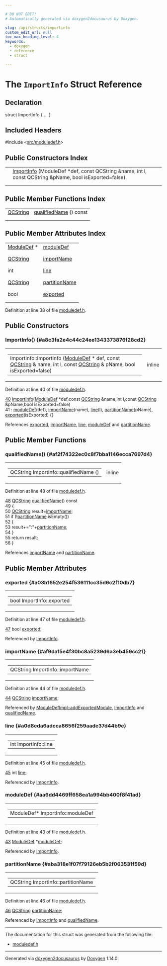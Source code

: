 ```yaml
---

# DO NOT EDIT!
# Automatically generated via doxygen2docusaurus by Doxygen.

slug: /api/structs/importinfo
custom_edit_url: null
toc_max_heading_level: 4
keywords:
  - doxygen
  - reference
  - struct

---
```


<div class="doxyPage">

# The `ImportInfo` Struct Reference



## Declaration

<div class="doxyDeclaration">
struct ImportInfo { ... }
</div>

## Included Headers

<div class="doxyIncludesList">#include &lt;<a href="/web-doxygen/docs/api/files/src/moduledef-h">src/moduledef.h</a>&gt;
</div>

## Public Constructors Index

<table class="doxyMembersIndex">

<tr class="doxyMemberIndexItem">
<td class="doxyMemberIndexItemType" align="left" valign="top"></td>
<td class="doxyMemberIndexItemName" align="left" valign="top"><a href="#a8c3fa2e4c44c24ee1343373876f28cd2">ImportInfo</a> (ModuleDef *def, const QCString &amp;name, int l, const QCString &amp;pName, bool isExported=false)</td>
</tr>
<tr class="doxyMemberIndexDescription">
<td class="doxyMemberIndexDescriptionLeft"></td>
<td class="doxyMemberIndexDescriptionRight">
</td>
</tr>
<tr class="doxyMemberIndexSeparator">
<td class="doxyMemberIndexSeparator" colspan="2"></td>
</tr>

</table>

## Public Member Functions Index

<table class="doxyMembersIndex">

<tr class="doxyMemberIndexItem">
<td class="doxyMemberIndexItemType" align="left" valign="top"><a href="/web-doxygen/docs/api/classes/qcstring">QCString</a></td>
<td class="doxyMemberIndexItemName" align="left" valign="top"><a href="#af2f74322ec0c8f7bba1146ecca7697d4">qualifiedName</a> () const</td>
</tr>
<tr class="doxyMemberIndexDescription">
<td class="doxyMemberIndexDescriptionLeft"></td>
<td class="doxyMemberIndexDescriptionRight">
</td>
</tr>
<tr class="doxyMemberIndexSeparator">
<td class="doxyMemberIndexSeparator" colspan="2"></td>
</tr>

</table>

## Public Member Attributes Index

<table class="doxyMembersIndex">

<tr class="doxyMemberIndexItem">
<td class="doxyMemberIndexItemType" align="left" valign="top"><a href="/web-doxygen/docs/api/classes/moduledef">ModuleDef</a> *</td>
<td class="doxyMemberIndexItemName" align="left" valign="top"><a href="#aa6dd4469ff658ea1a994bb400f8f41ad">moduleDef</a></td>
</tr>
<tr class="doxyMemberIndexDescription">
<td class="doxyMemberIndexDescriptionLeft"></td>
<td class="doxyMemberIndexDescriptionRight">
</td>
</tr>
<tr class="doxyMemberIndexSeparator">
<td class="doxyMemberIndexSeparator" colspan="2"></td>
</tr>

<tr class="doxyMemberIndexItem">
<td class="doxyMemberIndexItemType" align="left" valign="top"><a href="/web-doxygen/docs/api/classes/qcstring">QCString</a></td>
<td class="doxyMemberIndexItemName" align="left" valign="top"><a href="#af9da15e4f30bc8a5239d6a3eb459cc21">importName</a></td>
</tr>
<tr class="doxyMemberIndexDescription">
<td class="doxyMemberIndexDescriptionLeft"></td>
<td class="doxyMemberIndexDescriptionRight">
</td>
</tr>
<tr class="doxyMemberIndexSeparator">
<td class="doxyMemberIndexSeparator" colspan="2"></td>
</tr>

<tr class="doxyMemberIndexItem">
<td class="doxyMemberIndexItemType" align="left" valign="top">int</td>
<td class="doxyMemberIndexItemName" align="left" valign="top"><a href="#a0d8cda6adcca8656f259aade37d44b9e">line</a></td>
</tr>
<tr class="doxyMemberIndexDescription">
<td class="doxyMemberIndexDescriptionLeft"></td>
<td class="doxyMemberIndexDescriptionRight">
</td>
</tr>
<tr class="doxyMemberIndexSeparator">
<td class="doxyMemberIndexSeparator" colspan="2"></td>
</tr>

<tr class="doxyMemberIndexItem">
<td class="doxyMemberIndexItemType" align="left" valign="top"><a href="/web-doxygen/docs/api/classes/qcstring">QCString</a></td>
<td class="doxyMemberIndexItemName" align="left" valign="top"><a href="#aba318e1f07f79126eb5b2f063531f59d">partitionName</a></td>
</tr>
<tr class="doxyMemberIndexDescription">
<td class="doxyMemberIndexDescriptionLeft"></td>
<td class="doxyMemberIndexDescriptionRight">
</td>
</tr>
<tr class="doxyMemberIndexSeparator">
<td class="doxyMemberIndexSeparator" colspan="2"></td>
</tr>

<tr class="doxyMemberIndexItem">
<td class="doxyMemberIndexItemType" align="left" valign="top">bool</td>
<td class="doxyMemberIndexItemName" align="left" valign="top"><a href="#a03b1652e254f536111cc35d6c2f10db7">exported</a></td>
</tr>
<tr class="doxyMemberIndexDescription">
<td class="doxyMemberIndexDescriptionLeft"></td>
<td class="doxyMemberIndexDescriptionRight">
</td>
</tr>
<tr class="doxyMemberIndexSeparator">
<td class="doxyMemberIndexSeparator" colspan="2"></td>
</tr>

</table>


<p>Definition at line 38 of file <a href="/web-doxygen/docs/api/files/src/moduledef-h">moduledef.h</a>.</p>


<div class="doxySectionDef">

## Public Constructors

### ImportInfo() {#a8c3fa2e4c44c24ee1343373876f28cd2}

<div class="doxyMemberItem">
<div class="doxyMemberProto">
<table class="doxyMemberLabels">
<tr class="doxyMemberLabels">
<td class="doxyMemberLabelsLeft">
<table class="doxyMemberName">
<tr>
<td class="doxyMemberName">ImportInfo::ImportInfo (<a href="/web-doxygen/docs/api/classes/moduledef">ModuleDef</a> * def, const <a href="/web-doxygen/docs/api/classes/qcstring">QCString</a> &amp; name, int l, const <a href="/web-doxygen/docs/api/classes/qcstring">QCString</a> &amp; pName, bool isExported=false)</td>
</tr>
</table>
</td>
<td class="doxyMemberLabelsRight">
<span class="doxyMemberLabels">
<span class="doxyMemberLabel inline">inline</span>
</span>
</td>
</tr>
</table>
</div>
<div class="doxyMemberDoc">



<p>Definition at line 40 of file <a href="/web-doxygen/docs/api/files/src/moduledef-h">moduledef.h</a>.</p>


<div class="doxyProgramListing">

<div class="doxyCodeLine"><span class="doxyLineNumber"><a href="#a8c3fa2e4c44c24ee1343373876f28cd2">40</a></span><span class="doxyLineContent"><span class="doxyHighlight">  <a href="#a8c3fa2e4c44c24ee1343373876f28cd2">ImportInfo</a>(<a href="/web-doxygen/docs/api/classes/moduledef">ModuleDef</a> *def,</span><span class="doxyHighlightKeyword">const</span><span class="doxyHighlight"> <a href="/web-doxygen/docs/api/classes/qcstring">QCString</a> &amp;name,</span><span class="doxyHighlightKeywordType">int</span><span class="doxyHighlight"> l,</span><span class="doxyHighlightKeyword">const</span><span class="doxyHighlight"> <a href="/web-doxygen/docs/api/classes/qcstring">QCString</a> &amp;pName,</span><span class="doxyHighlightKeywordType">bool</span><span class="doxyHighlight"> isExported=</span><span class="doxyHighlightKeyword">false</span><span class="doxyHighlight">)</span></span></div>
<div class="doxyCodeLine"><span class="doxyLineNumber">41</span><span class="doxyLineContent"><span class="doxyHighlight">    : <a href="#aa6dd4469ff658ea1a994bb400f8f41ad">moduleDef</a>(def), <a href="#af9da15e4f30bc8a5239d6a3eb459cc21">importName</a>(name), <a href="#a0d8cda6adcca8656f259aade37d44b9e">line</a>(l), <a href="#aba318e1f07f79126eb5b2f063531f59d">partitionName</a>(pName), <a href="#a03b1652e254f536111cc35d6c2f10db7">exported</a>(isExported) {}</span></span></div>

</div>


<p>References <a href="#a03b1652e254f536111cc35d6c2f10db7">exported</a>, <a href="#af9da15e4f30bc8a5239d6a3eb459cc21">importName</a>, <a href="#a0d8cda6adcca8656f259aade37d44b9e">line</a>, <a href="#aa6dd4469ff658ea1a994bb400f8f41ad">moduleDef</a> and <a href="#aba318e1f07f79126eb5b2f063531f59d">partitionName</a>.</p>

</div>
</div>

</div>

<div class="doxySectionDef">

## Public Member Functions

### qualifiedName() {#af2f74322ec0c8f7bba1146ecca7697d4}

<div class="doxyMemberItem">
<div class="doxyMemberProto">
<table class="doxyMemberLabels">
<tr class="doxyMemberLabels">
<td class="doxyMemberLabelsLeft">
<table class="doxyMemberName">
<tr>
<td class="doxyMemberName">QCString ImportInfo::qualifiedName ()</td>
</tr>
</table>
</td>
<td class="doxyMemberLabelsRight">
<span class="doxyMemberLabels">
<span class="doxyMemberLabel inline">inline</span>
</span>
</td>
</tr>
</table>
</div>
<div class="doxyMemberDoc">



<p>Definition at line 48 of file <a href="/web-doxygen/docs/api/files/src/moduledef-h">moduledef.h</a>.</p>


<div class="doxyProgramListing">

<div class="doxyCodeLine"><span class="doxyLineNumber"><a href="#af2f74322ec0c8f7bba1146ecca7697d4">48</a></span><span class="doxyLineContent"><span class="doxyHighlight">  <a href="/web-doxygen/docs/api/classes/qcstring">QCString</a> <a href="#af2f74322ec0c8f7bba1146ecca7697d4">qualifiedName</a>()</span><span class="doxyHighlightKeyword"> const</span></span></div>
<div class="doxyCodeLine"><span class="doxyLineNumber">49</span><span class="doxyLineContent"><span class="doxyHighlightKeyword">  </span><span class="doxyHighlight">{</span></span></div>
<div class="doxyCodeLine"><span class="doxyLineNumber">50</span><span class="doxyLineContent"><span class="doxyHighlight">    <a href="/web-doxygen/docs/api/classes/qcstring">QCString</a> result=<a href="#af9da15e4f30bc8a5239d6a3eb459cc21">importName</a>;</span></span></div>
<div class="doxyCodeLine"><span class="doxyLineNumber">51</span><span class="doxyLineContent"><span class="doxyHighlight">    </span><span class="doxyHighlightKeywordFlow">if</span><span class="doxyHighlight"> (!<a href="#aba318e1f07f79126eb5b2f063531f59d">partitionName</a>.isEmpty())</span></span></div>
<div class="doxyCodeLine"><span class="doxyLineNumber">52</span><span class="doxyLineContent"><span class="doxyHighlight">    {</span></span></div>
<div class="doxyCodeLine"><span class="doxyLineNumber">53</span><span class="doxyLineContent"><span class="doxyHighlight">      result+=</span><span class="doxyHighlightStringLiteral">":"</span><span class="doxyHighlight">+<a href="#aba318e1f07f79126eb5b2f063531f59d">partitionName</a>;</span></span></div>
<div class="doxyCodeLine"><span class="doxyLineNumber">54</span><span class="doxyLineContent"><span class="doxyHighlight">    }</span></span></div>
<div class="doxyCodeLine"><span class="doxyLineNumber">55</span><span class="doxyLineContent"><span class="doxyHighlight">    </span><span class="doxyHighlightKeywordFlow">return</span><span class="doxyHighlight"> result;</span></span></div>
<div class="doxyCodeLine"><span class="doxyLineNumber">56</span><span class="doxyLineContent"><span class="doxyHighlight">  }</span></span></div>

</div>


<p>References <a href="#af9da15e4f30bc8a5239d6a3eb459cc21">importName</a> and <a href="#aba318e1f07f79126eb5b2f063531f59d">partitionName</a>.</p>

</div>
</div>

</div>

<div class="doxySectionDef">

## Public Member Attributes

### exported {#a03b1652e254f536111cc35d6c2f10db7}

<div class="doxyMemberItem">
<div class="doxyMemberProto">
<table class="doxyMemberLabels">
<tr class="doxyMemberLabels">
<td class="doxyMemberLabelsLeft">
<table class="doxyMemberName">
<tr>
<td class="doxyMemberName">bool ImportInfo::exported</td>
</tr>
</table>
</td>
</tr>
</table>
</div>
<div class="doxyMemberDoc">



<p>Definition at line 47 of file <a href="/web-doxygen/docs/api/files/src/moduledef-h">moduledef.h</a>.</p>


<div class="doxyProgramListing">

<div class="doxyCodeLine"><span class="doxyLineNumber"><a href="#a03b1652e254f536111cc35d6c2f10db7">47</a></span><span class="doxyLineContent"><span class="doxyHighlight">  </span><span class="doxyHighlightKeywordType">bool</span><span class="doxyHighlight">           <a href="#a03b1652e254f536111cc35d6c2f10db7">exported</a>;</span></span></div>

</div>


<p>Referenced by <a href="#a8c3fa2e4c44c24ee1343373876f28cd2">ImportInfo</a>.</p>

</div>
</div>

### importName {#af9da15e4f30bc8a5239d6a3eb459cc21}

<div class="doxyMemberItem">
<div class="doxyMemberProto">
<table class="doxyMemberLabels">
<tr class="doxyMemberLabels">
<td class="doxyMemberLabelsLeft">
<table class="doxyMemberName">
<tr>
<td class="doxyMemberName">QCString ImportInfo::importName</td>
</tr>
</table>
</td>
</tr>
</table>
</div>
<div class="doxyMemberDoc">



<p>Definition at line 44 of file <a href="/web-doxygen/docs/api/files/src/moduledef-h">moduledef.h</a>.</p>


<div class="doxyProgramListing">

<div class="doxyCodeLine"><span class="doxyLineNumber"><a href="#af9da15e4f30bc8a5239d6a3eb459cc21">44</a></span><span class="doxyLineContent"><span class="doxyHighlight">  <a href="/web-doxygen/docs/api/classes/qcstring">QCString</a>       <a href="#af9da15e4f30bc8a5239d6a3eb459cc21">importName</a>;</span></span></div>

</div>


<p>Referenced by <a href="/web-doxygen/docs/api/classes/moduledefimpl/#a8399ce3a312563dda063fa5ebcbfb7d4">ModuleDefImpl::addExportedModule</a>, <a href="#a8c3fa2e4c44c24ee1343373876f28cd2">ImportInfo</a> and <a href="#af2f74322ec0c8f7bba1146ecca7697d4">qualifiedName</a>.</p>

</div>
</div>

### line {#a0d8cda6adcca8656f259aade37d44b9e}

<div class="doxyMemberItem">
<div class="doxyMemberProto">
<table class="doxyMemberLabels">
<tr class="doxyMemberLabels">
<td class="doxyMemberLabelsLeft">
<table class="doxyMemberName">
<tr>
<td class="doxyMemberName">int ImportInfo::line</td>
</tr>
</table>
</td>
</tr>
</table>
</div>
<div class="doxyMemberDoc">



<p>Definition at line 45 of file <a href="/web-doxygen/docs/api/files/src/moduledef-h">moduledef.h</a>.</p>


<div class="doxyProgramListing">

<div class="doxyCodeLine"><span class="doxyLineNumber"><a href="#a0d8cda6adcca8656f259aade37d44b9e">45</a></span><span class="doxyLineContent"><span class="doxyHighlight">  </span><span class="doxyHighlightKeywordType">int</span><span class="doxyHighlight">            <a href="#a0d8cda6adcca8656f259aade37d44b9e">line</a>;</span></span></div>

</div>


<p>Referenced by <a href="#a8c3fa2e4c44c24ee1343373876f28cd2">ImportInfo</a>.</p>

</div>
</div>

### moduleDef {#aa6dd4469ff658ea1a994bb400f8f41ad}

<div class="doxyMemberItem">
<div class="doxyMemberProto">
<table class="doxyMemberLabels">
<tr class="doxyMemberLabels">
<td class="doxyMemberLabelsLeft">
<table class="doxyMemberName">
<tr>
<td class="doxyMemberName">ModuleDef* ImportInfo::moduleDef</td>
</tr>
</table>
</td>
</tr>
</table>
</div>
<div class="doxyMemberDoc">



<p>Definition at line 43 of file <a href="/web-doxygen/docs/api/files/src/moduledef-h">moduledef.h</a>.</p>


<div class="doxyProgramListing">

<div class="doxyCodeLine"><span class="doxyLineNumber"><a href="#aa6dd4469ff658ea1a994bb400f8f41ad">43</a></span><span class="doxyLineContent"><span class="doxyHighlight">  <a href="/web-doxygen/docs/api/classes/moduledef">ModuleDef</a>     *<a href="#aa6dd4469ff658ea1a994bb400f8f41ad">moduleDef</a>;</span></span></div>

</div>


<p>Referenced by <a href="#a8c3fa2e4c44c24ee1343373876f28cd2">ImportInfo</a>.</p>

</div>
</div>

### partitionName {#aba318e1f07f79126eb5b2f063531f59d}

<div class="doxyMemberItem">
<div class="doxyMemberProto">
<table class="doxyMemberLabels">
<tr class="doxyMemberLabels">
<td class="doxyMemberLabelsLeft">
<table class="doxyMemberName">
<tr>
<td class="doxyMemberName">QCString ImportInfo::partitionName</td>
</tr>
</table>
</td>
</tr>
</table>
</div>
<div class="doxyMemberDoc">



<p>Definition at line 46 of file <a href="/web-doxygen/docs/api/files/src/moduledef-h">moduledef.h</a>.</p>


<div class="doxyProgramListing">

<div class="doxyCodeLine"><span class="doxyLineNumber"><a href="#aba318e1f07f79126eb5b2f063531f59d">46</a></span><span class="doxyLineContent"><span class="doxyHighlight">  <a href="/web-doxygen/docs/api/classes/qcstring">QCString</a>       <a href="#aba318e1f07f79126eb5b2f063531f59d">partitionName</a>;</span></span></div>

</div>


<p>Referenced by <a href="#a8c3fa2e4c44c24ee1343373876f28cd2">ImportInfo</a> and <a href="#af2f74322ec0c8f7bba1146ecca7697d4">qualifiedName</a>.</p>

</div>
</div>

</div>

<hr/>

The documentation for this struct was generated from the following file:

<ul>
<li><a href="/web-doxygen/docs/api/files/src/moduledef-h">moduledef.h</a></li>
</ul>

<hr/>

<p class="doxyGeneratedBy">Generated via <a href="https://github.com/xpack/doxygen2docusaurus">doxygen2docusaurus</a> by <a href="https://www.doxygen.nl">Doxygen</a> 1.14.0.</p>

</div>
